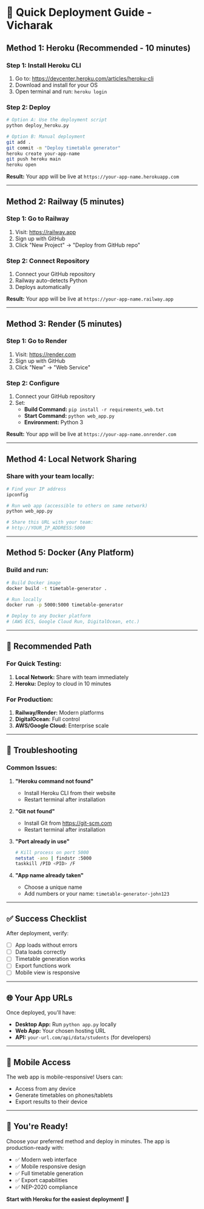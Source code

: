 # 🚀 Quick Deployment Guide - Vicharak

## **Method 1: Heroku (Recommended - 10 minutes)**

### **Step 1: Install Heroku CLI**
1. Go to: https://devcenter.heroku.com/articles/heroku-cli
2. Download and install for your OS
3. Open terminal and run: `heroku login`

### **Step 2: Deploy**
```bash
# Option A: Use the deployment script
python deploy_heroku.py

# Option B: Manual deployment
git add .
git commit -m "Deploy timetable generator"
heroku create your-app-name
git push heroku main
heroku open
```

**Result:** Your app will be live at `https://your-app-name.herokuapp.com`

---

## **Method 2: Railway (5 minutes)**

### **Step 1: Go to Railway**
1. Visit: https://railway.app
2. Sign up with GitHub
3. Click "New Project" → "Deploy from GitHub repo"

### **Step 2: Connect Repository**
1. Connect your GitHub repository
2. Railway auto-detects Python
3. Deploys automatically

**Result:** Your app will be live at `https://your-app-name.railway.app`

---

## **Method 3: Render (5 minutes)**

### **Step 1: Go to Render**
1. Visit: https://render.com
2. Sign up with GitHub
3. Click "New" → "Web Service"

### **Step 2: Configure**
1. Connect your GitHub repository
2. Set:
   - **Build Command:** `pip install -r requirements_web.txt`
   - **Start Command:** `python web_app.py`
   - **Environment:** Python 3

**Result:** Your app will be live at `https://your-app-name.onrender.com`

---

## **Method 4: Local Network Sharing**

### **Share with your team locally:**
```bash
# Find your IP address
ipconfig

# Run web app (accessible to others on same network)
python web_app.py

# Share this URL with your team:
# http://YOUR_IP_ADDRESS:5000
```

---

## **Method 5: Docker (Any Platform)**

### **Build and run:**
```bash
# Build Docker image
docker build -t timetable-generator .

# Run locally
docker run -p 5000:5000 timetable-generator

# Deploy to any Docker platform
# (AWS ECS, Google Cloud Run, DigitalOcean, etc.)
```

---

## **🎯 Recommended Path**

### **For Quick Testing:**
1. **Local Network:** Share with team immediately
2. **Heroku:** Deploy to cloud in 10 minutes

### **For Production:**
1. **Railway/Render:** Modern platforms
2. **DigitalOcean:** Full control
3. **AWS/Google Cloud:** Enterprise scale

---

## **🔧 Troubleshooting**

### **Common Issues:**

1. **"Heroku command not found"**
   - Install Heroku CLI from their website
   - Restart terminal after installation

2. **"Git not found"**
   - Install Git from https://git-scm.com
   - Restart terminal after installation

3. **"Port already in use"**
   ```bash
   # Kill process on port 5000
   netstat -ano | findstr :5000
   taskkill /PID <PID> /F
   ```

4. **"App name already taken"**
   - Choose a unique name
   - Add numbers or your name: `timetable-generator-john123`

---

## **✅ Success Checklist**

After deployment, verify:
- [ ] App loads without errors
- [ ] Data loads correctly
- [ ] Timetable generation works
- [ ] Export functions work
- [ ] Mobile view is responsive

---

## **🌐 Your App URLs**

Once deployed, you'll have:
- **Desktop App:** Run `python app.py` locally
- **Web App:** Your chosen hosting URL
- **API:** `your-url.com/api/data/students` (for developers)

---

## **📱 Mobile Access**

The web app is mobile-responsive! Users can:
- Access from any device
- Generate timetables on phones/tablets
- Export results to their device

---

## **🎉 You're Ready!**

Choose your preferred method and deploy in minutes. The app is production-ready with:
- ✅ Modern web interface
- ✅ Mobile responsive design
- ✅ Full timetable generation
- ✅ Export capabilities
- ✅ NEP-2020 compliance

**Start with Heroku for the easiest deployment!** 🚀
